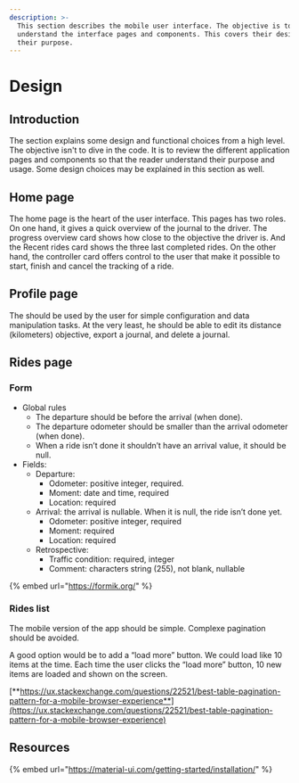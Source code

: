 ```yaml
---
description: >-
  This section describes the mobile user interface. The objective is to
  understand the interface pages and components. This covers their design and
  their purpose.
---
```


# Design

## **Introduction**

The section explains some design and functional choices from a high level. The objective isn't to dive in the code. It is to review the different application pages and components so that the reader understand their purpose and usage. Some design choices may be explained in this section as well. 

## **Home page**

The home page is the heart of the user interface. This pages has two roles. On one hand, it gives a quick overview of the journal to the driver. The progress overview card shows how close to the objective the driver is. And the Recent rides card shows the three last completed rides. On the other hand, the controller card offers control to the user that make it possible to start, finish and cancel the tracking of a ride.

## Profile page

The should be used by the user for simple configuration and data manipulation tasks. At the very least, he should be able to edit its distance \(kilometers\) objective, export a journal, and delete a journal.

## **Rides page**

### **Form**

* Global rules
  * The departure should be before the arrival \(when done\).
  * The departure odometer should be smaller than the arrival odometer \(when done\).
  * When a ride isn’t done it shouldn’t have an arrival value, it should be null.
* Fields:
  * Departure:
    * Odometer: positive integer, required.
    * Moment: date and time, required
    * Location: required
  * Arrival: the arrival is nullable. When it is null, the ride isn’t done yet.
    * Odometer: positive integer, required
    * Moment: required
    * Location: required
  * Retrospective:
    * Traffic condition: required, integer
    * Comment: characters string \(255\), not blank, nullable

{% embed url="https://formik.org/" %}

### **Rides list**

The mobile version of the app should be simple. Complexe pagination should be avoided.

A good option would be to add a “load more” button. We could load like 10 items at the time. Each time the user clicks the “load more” button, 10 new items are loaded and shown on the screen.

[**https://ux.stackexchange.com/questions/22521/best-table-pagination-pattern-for-a-mobile-browser-experience**](https://ux.stackexchange.com/questions/22521/best-table-pagination-pattern-for-a-mobile-browser-experience)

## **Resources**

{% embed url="https://material-ui.com/getting-started/installation/" %}

  


